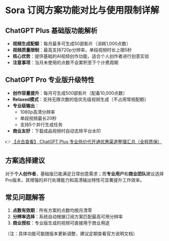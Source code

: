 # Sora 订阅方案功能对比与使用限制详解

## ChatGPT Plus 基础版功能解析

- **视频生成配额**：每月最多可生成50部影片（消耗1,000点数）
- **视频质量限制**：最高支持720p分辨率，单段视频时长上限5秒
- **核心优势**：提供基础的AI视频创作功能，适合个人创作者进行创意实验
- **注意事项**：当月未使用的点数不会累积至下个计费周期

## ChatGPT Pro 专业版升级特性

- **创作容量提升**：每月可生成500部影片（配备10,000点数）
- **Relaxed模式**：支持无限次数的低优先级视频生成（不占用常规配额）
- **专业级输出**：
  - 1080p高清分辨率
  - 单段视频最长20秒
  - 支持5个并行生成任务
- **商业友好**：下载成品视频时自动去除平台水印

👉 [【点击查看】 ChatGPT Plus 专业低价代开通优惠渠道整理汇总（全程质保）](https://bit.ly/DaiKai)

## 方案选择建议

对于**个人创作者**，基础版已能满足日常创意需求；而**专业用户**和**商业团队**建议选择Pro版本，其增强的并行处理能力和高清输出特性可显著提升工作效率。

## 常见问题解答

1. **点数有效期**：所有方案的点数均按月清零
2. **分辨率选择**：系统自动根据订阅方案匹配最高可用分辨率
3. **商业授权**：专业版生成的视频可直接用于商业用途

（注：具体功能可能随版本更新调整，建议定期查看官方说明文档）